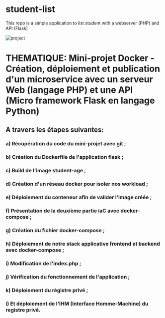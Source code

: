 # student-list 
This repo is a simple application to list student with a webserver (PHP) and API (Flask)

![project](https://user-images.githubusercontent.com/18481009/84582395-ba230b00-adeb-11ea-9453-22ed1be7e268.jpg)

# THEMATIQUE: Mini-projet Docker - Création, déploiement et publication d'un microservice avec un serveur Web (langage PHP) et une API (Micro framework Flask en langage Python) 

## A travers les étapes suivantes:
### a) Récupération du code du mini-projet avec git ;

### b) Création du Dockerfile de l'application flask ;

### c) Build de l'image student-age ;

### d) Création d'un réseau docker pour isoler nos workload ;


### e) Déploiement du conteneur afin de valider l'image créée ;
### f) Présentation de la deuxième partie iaC avec docker-compose ;
### g) Création du fichier docker-compose ;
### h) Déploiement de notre stack applicative frontend et backend avec docker-compose ;
### i) Modification de l'index.php ;
### j) Vérification du fonctionnement de l'application ;
### k) Déploiement du régistre privé ;
### i) Et déploiement de l'IHM (Interface Homme-Machine) du registre privé.

